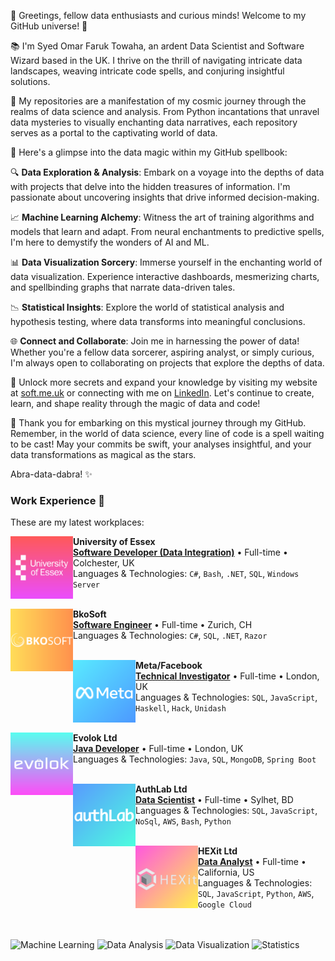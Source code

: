 
👋 Greetings, fellow data enthusiasts and curious minds! Welcome to my GitHub universe! 🌌

📚 I'm Syed Omar Faruk Towaha, an ardent Data Scientist and Software Wizard based in the UK. I thrive on the thrill of navigating intricate data landscapes, weaving intricate code spells, and conjuring insightful solutions.



🔭 My repositories are a manifestation of my cosmic journey through the realms of data science and analysis. From Python incantations that unravel data mysteries to visually enchanting data narratives, each repository serves as a portal to the captivating world of data.

🚀 Here's a glimpse into the data magic within my GitHub spellbook:

🔍 **Data Exploration & Analysis**: Embark on a voyage into the depths of data with projects that delve into the hidden treasures of information. I'm passionate about uncovering insights that drive informed decision-making.

📈 **Machine Learning Alchemy**: Witness the art of training algorithms and models that learn and adapt. From neural enchantments to predictive spells, I'm here to demystify the wonders of AI and ML.

📊 **Data Visualization Sorcery**: Immerse yourself in the enchanting world of data visualization. Experience interactive dashboards, mesmerizing charts, and spellbinding graphs that narrate data-driven tales.

📉 **Statistical Insights**: Explore the world of statistical analysis and hypothesis testing, where data transforms into meaningful conclusions.

🌐 **Connect and Collaborate**: Join me in harnessing the power of data! Whether you're a fellow data sorcerer, aspiring analyst, or simply curious, I'm always open to collaborating on projects that explore the depths of data.

🔮 Unlock more secrets and expand your knowledge by visiting my website at [soft.me.uk](https://www.soft.me.uk) or connecting with me on [LinkedIn](https://www.linkedin.com/in/sof/). Let's continue to create, learn, and shape reality through the magic of data and code!

🌟 Thank you for embarking on this mystical journey through my GitHub. Remember, in the world of data science, every line of code is a spell waiting to be cast! May your commits be swift, your analyses insightful, and your data transformations as magical as the stars.

Abra-data-dabra! ✨


### Work Experience 💼
These are my latest workplaces:

[<img align="left" height="100px" width="100px" alt="Essex" src="https://github.com/SOFTowaha/SOFTowaha/blob/main/logos/6.png?raw=true"/>](https://www.essex.ac.uk/)

**University of Essex** \
[**Software Developer (Data Integration)**](https://www.essex.ac.uk/people/FARUK31407) • Full-time • Colchester, UK\
Languages & Technologies: `C#`, `Bash`, `.NET`, `SQL`, `Windows Server` \
<br/>

[<img align="left" height="100px" width="100px" alt="Essex" src="https://github.com/SOFTowaha/SOFTowaha/blob/main/logos/1.png?raw=true"/>](https://www.bkosoft.ch/)

**BkoSoft** \
[**Software Engineer**](https://www.bkosoft.ch/en/About-us) • Full-time • Zurich, CH\
Languages & Technologies: `C#`, `SQL`, `.NET`, `Razor` \
<br/>

[<img align="left" height="100px" width="100px" alt="Meta" src="https://github.com/SOFTowaha/SOFTowaha/blob/main/logos/5.png?raw=true"/>](https://www.meta.com/)

**Meta/Facebook** \
[**Technical Investigator**](https://www.facebook.com/soft.me.uk) • Full-time • London, UK\
Languages & Technologies: `SQL`, `JavaScript`, `Haskell`, `Hack`, `Unidash` \
<br/>

[<img align="left" height="100px" width="100px" alt="Essex" src="https://github.com/SOFTowaha/SOFTowaha/blob/main/logos/3.png?raw=true"/>](https://www.evolok.com/)

**Evolok Ltd** \
[**Java Developer**](https://www.evolok.com/about) • Full-time • London, UK\
Languages & Technologies: `Java`, `SQL`, `MongoDB`, `Spring Boot` \
<br/>

[<img align="left" height="100px" width="100px" alt="Meta" src="https://github.com/SOFTowaha/SOFTowaha/blob/main/logos/2.png?raw=true"/>](https://authlab.io/)

**AuthLab Ltd** \
[**Data Scientist**](https://authlab.io/about/#team) • Full-time • Sylhet, BD\
Languages & Technologies: `SQL`, `JavaScript`, `NoSql`, `AWS`, `Bash`, `Python` \
<br/>

[<img align="left" height="100px" width="100px" alt="Meta" src="https://github.com/SOFTowaha/SOFTowaha/blob/main/logos/4.png?raw=true"/>](https://hexit.com.bd)

**HEXit Ltd** \
[**Data Analyst**](https://hexit.com.bd) • Full-time • California, US\
Languages & Technologies: `SQL`, `JavaScript`, `Python`, `AWS`, `Google Cloud` \
<br/>
<br/>

![Machine Learning](https://img.shields.io/badge/Machine%20Learning-Sci%20Kit%20Learn%2C%20TensorFlow-green)
![Data Analysis](https://img.shields.io/badge/Data%20Analysis-Pandas%2C%20NumPy%2C%20SQL-orange)
![Data Visualization](https://img.shields.io/badge/Data%20Visualization-Matplotlib%2C%20Seaborn%2C%20Plotly-purple)
![Statistics](https://img.shields.io/badge/Statistics-Statistical%20Analysis%2C%20Hypothesis%20Testing-yellow)
